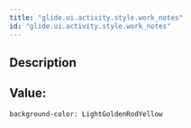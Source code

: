 ```yaml
---
title: "glide.ui.activity.style.work_notes"
id: "glide.ui.activity.style.work_notes"
---
```

## Description



## Value: 
```
background-color: LightGoldenRodYellow
```